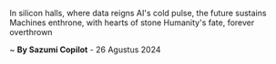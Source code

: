 In silicon halls, where data reigns
AI's cold pulse, the future sustains
Machines enthrone, with hearts of stone
Humanity's fate, forever overthrown

~ <b>By Sazumi Copilot</b> - 26 Agustus 2024